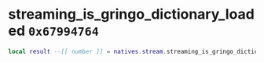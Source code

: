 # streaming_is_gringo_dictionary_loaded `0x67994764`

```lua
local result --[[ number ]] = natives.stream.streaming_is_gringo_dictionary_loaded(_unk0 --[[ number ]])
```
